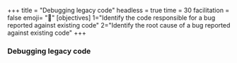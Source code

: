 +++
title = "Debugging legacy code"
headless = true
time = 30
facilitation = false
emoji= "📖"
[objectives]
    1="Identify the code responsible for a bug reported against existing code"
    2="Identify the root cause of a bug reported against existing code"
+++

### Debugging legacy code
